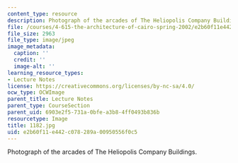 ```yaml
---
content_type: resource
description: Photograph of the arcades of The Heliopolis Company Buildings.
file: /courses/4-615-the-architecture-of-cairo-spring-2002/e2b60f11e442c078289a00950556f0c5_1182.jpg
file_size: 2963
file_type: image/jpeg
image_metadata:
  caption: ''
  credit: ''
  image-alt: ''
learning_resource_types:
- Lecture Notes
license: https://creativecommons.org/licenses/by-nc-sa/4.0/
ocw_type: OCWImage
parent_title: Lecture Notes
parent_type: CourseSection
parent_uid: 6903e2f5-731a-0bfe-a3b8-4ff0493b836b
resourcetype: Image
title: 1182.jpg
uid: e2b60f11-e442-c078-289a-00950556f0c5
---
```

Photograph of the arcades of The Heliopolis Company Buildings.